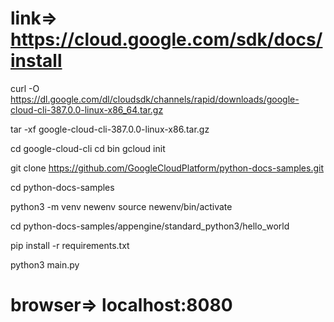 # link=> https://cloud.google.com/sdk/docs/install

curl -O https://dl.google.com/dl/cloudsdk/channels/rapid/downloads/google-cloud-cli-387.0.0-linux-x86_64.tar.gz

tar -xf google-cloud-cli-387.0.0-linux-x86.tar.gz

cd google-cloud-cli
cd bin
gcloud init

git clone https://github.com/GoogleCloudPlatform/python-docs-samples.git

cd python-docs-samples

python3 -m venv newenv
source newenv/bin/activate

cd python-docs-samples/appengine/standard_python3/hello_world

pip install -r requirements.txt

python3 main.py


# browser=> localhost:8080
